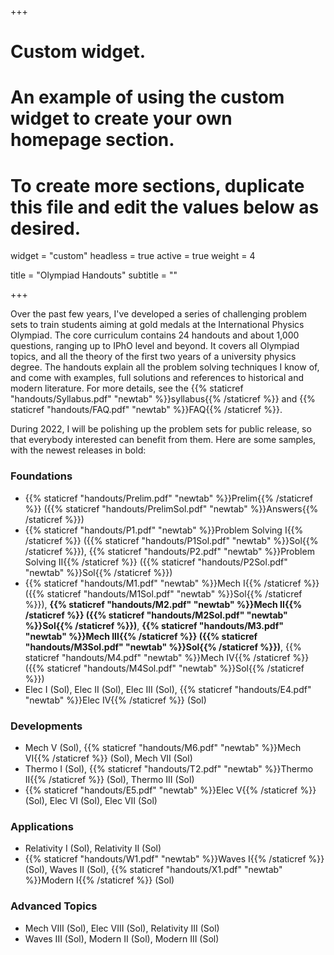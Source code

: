 +++
# Custom widget.
# An example of using the custom widget to create your own homepage section.
# To create more sections, duplicate this file and edit the values below as desired.
widget = "custom"
headless = true
active = true
weight = 4

title = "Olympiad Handouts"
subtitle = ""

+++

Over the past few years, I've developed a series of challenging problem sets to train students aiming at gold medals at the International Physics Olympiad. The core curriculum contains 24 handouts and about 1,000 questions, ranging up to IPhO level and beyond. It covers all Olympiad topics, and all the theory of the first two years of a university physics degree. The handouts explain all the problem solving techniques I know of, and come with examples, full solutions and references to historical and modern literature. For more details, see the {{% staticref "handouts/Syllabus.pdf" "newtab" %}}syllabus{{% /staticref %}} and {{% staticref "handouts/FAQ.pdf" "newtab" %}}FAQ{{% /staticref %}}.

During 2022, I will be polishing up the problem sets for public release, so that everybody interested can benefit from them. Here are some samples, with the newest releases in bold:

### Foundations

- {{% staticref "handouts/Prelim.pdf" "newtab" %}}Prelim{{% /staticref %}} ({{% staticref "handouts/PrelimSol.pdf" "newtab" %}}Answers{{% /staticref %}})
- {{% staticref "handouts/P1.pdf" "newtab" %}}Problem Solving I{{% /staticref %}} ({{% staticref "handouts/P1Sol.pdf" "newtab" %}}Sol{{% /staticref %}}), {{% staticref "handouts/P2.pdf" "newtab" %}}Problem Solving II{{% /staticref %}} ({{% staticref "handouts/P2Sol.pdf" "newtab" %}}Sol{{% /staticref %}})
- {{% staticref "handouts/M1.pdf" "newtab" %}}Mech I{{% /staticref %}} ({{% staticref "handouts/M1Sol.pdf" "newtab" %}}Sol{{% /staticref %}}), **{{% staticref "handouts/M2.pdf" "newtab" %}}Mech II{{% /staticref %}} ({{% staticref "handouts/M2Sol.pdf" "newtab" %}}Sol{{% /staticref %}})**, **{{% staticref "handouts/M3.pdf" "newtab" %}}Mech III{{% /staticref %}} ({{% staticref "handouts/M3Sol.pdf" "newtab" %}}Sol{{% /staticref %}})**, {{% staticref "handouts/M4.pdf" "newtab" %}}Mech IV{{% /staticref %}} ({{% staticref "handouts/M4Sol.pdf" "newtab" %}}Sol{{% /staticref %}})
- Elec I (Sol), Elec II (Sol), Elec III (Sol), {{% staticref "handouts/E4.pdf" "newtab" %}}Elec IV{{% /staticref %}} (Sol)

### Developments

- Mech V (Sol), {{% staticref "handouts/M6.pdf" "newtab" %}}Mech VI{{% /staticref %}} (Sol), Mech VII (Sol)
- Thermo I (Sol), {{% staticref "handouts/T2.pdf" "newtab" %}}Thermo II{{% /staticref %}} (Sol), Thermo III (Sol)
- {{% staticref "handouts/E5.pdf" "newtab" %}}Elec V{{% /staticref %}} (Sol), Elec VI (Sol), Elec VII (Sol)

### Applications

- Relativity I (Sol), Relativity II (Sol)
- {{% staticref "handouts/W1.pdf" "newtab" %}}Waves I{{% /staticref %}} (Sol), Waves II (Sol), {{% staticref "handouts/X1.pdf" "newtab" %}}Modern I{{% /staticref %}} (Sol)

### Advanced Topics

- Mech VIII (Sol), Elec VIII (Sol), Relativity III (Sol)
- Waves III (Sol), Modern II (Sol), Modern III (Sol)

<!-- ### Review and Practice Olympiads

- Mech Review (Sol), Elec Review (Sol), Modern Review (Sol)
- PO-M (Sol), PO-E (Sol), PO-X (Sol)
- PO-1 (Sol), PO-2 (Sol), PO-3 (Sol), PO-4 (Sol) -->